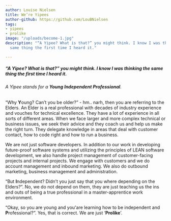 ```yaml
---
author: Louise Nielsen
title: We’re Yipees
author-github: https://github.com/LouBNielsen
tags:
- yipees
- prolike
image: "/uploads/become-1.jpg"
description: "“A Yipee? What is that?” you might think. I know I was thinking the
  same thing the first time I heard it."

---
```

##### “A Yipee? What is that?” you might think. I know I was thinking the same thing the first time I heard it.

###### A Yipee stands for a **Young Independent Professional**.

“Why **Y**oung? Can’t you be older?” - hm.. narh, then you are referring to the Elders. An Elder is a real professional with decades of industry experience and vouches for technical excellence. They have a lot of experience in all sorts of different areas. When we face larger and more complex technical or business issues, we seek their advice and they coach us and help us make the right turn. They delegate knowledge in areas that deal with customer contact, how to code right and how to run a business.

We are not just software developers. In addition to our work in developing future-proof software systems and utilizing the principles of LEAN software development, we also handle project management of customer-facing projects and internal projects. We engage with customers and we do account management and inbound marketing. We also do outbound marketing, business management and administration.

“But **I**ndependent? Didn’t you just say that you where depending on the Elders?”. No, we do not depend on them, they are just teaching us the ins and outs of being a true professional in a master-apprentice work environment.

“Okay, so you are young and you'are learning how to be independent and **P**rofessional?”. Yes, that is correct. We are just ‘**Prolike**’.